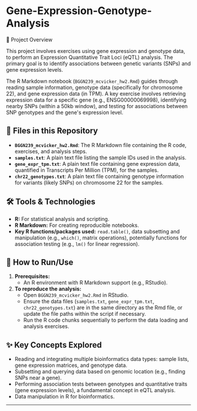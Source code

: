 # Gene-Expression-Genotype-Analysis

📝 Project Overview

This project involves exercises using gene expression and genotype data, to perform an Expression Quantitative Trait Loci (eQTL) analysis. The primary goal is to identify associations between genetic variants (SNPs) and gene expression levels.

The R Markdown notebook (`BGGN239_mcvicker_hw2.Rmd`) guides through reading sample information, genotype data (specifically for chromosome 22), and gene expression data (in TPM). A key exercise involves retrieving expression data for a specific gene (e.g., ENSG00000069998), identifying nearby SNPs (within a 50kb window), and testing for associations between SNP genotypes and the gene's expression level.

## 📁 Files in this Repository

* **`BGGN239_mcvicker_hw2.Rmd`**: The R Markdown file containing the R code, exercises, and analysis steps.
* **`samples.txt`**: A plain text file listing the sample IDs used in the analysis.
* **`gene_expr_tpm.txt`**: A plain text file containing gene expression data, quantified in Transcripts Per Million (TPM), for the samples.
* **`chr22_genotypes.txt`**: A plain text file containing genotype information for variants (likely SNPs) on chromosome 22 for the samples.

## 🛠️ Tools & Technologies

* **R:** For statistical analysis and scripting.
* **R Markdown:** For creating reproducible notebooks.
* **Key R functions/packages used:** `read.table()`, data subsetting and manipulation (e.g., `which()`, matrix operations), potentially functions for association testing (e.g., `lm()` for linear regression).

## 🚀 How to Run/Use

1.  **Prerequisites:**
    * An R environment with R Markdown support (e.g., RStudio).
2.  **To reproduce the analysis:**
    * Open `BGGN239_mcvicker_hw2.Rmd` in RStudio.
    * Ensure the data files (`samples.txt`, `gene_expr_tpm.txt`, `chr22_genotypes.txt`) are in the same directory as the Rmd file, or update the file paths within the script if necessary.
    * Run the R code chunks sequentially to perform the data loading and analysis exercises.

## ✨ Key Concepts Explored

* Reading and integrating multiple bioinformatics data types: sample lists, gene expression matrices, and genotype data.
* Subsetting and querying data based on genomic location (e.g., finding SNPs near a gene).
* Performing association tests between genotypes and quantitative traits (gene expression levels), a fundamental concept in eQTL analysis.
* Data manipulation in R for bioinformatics.

---

